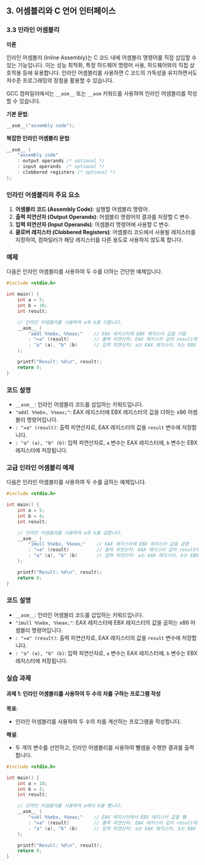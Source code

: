 ## 3. 어셈블리와 C 언어 인터페이스

### 3.3 인라인 어셈블리

**이론**

인라인 어셈블리 (Inline Assembly)는 C 코드 내에 어셈블리 명령어를 직접 삽입할 수 있는 기능입니다. 이는 성능 최적화, 특정 하드웨어 명령어 사용, 하드웨어와의 직접 상호작용 등에 유용합니다. 인라인 어셈블리를 사용하면 C 코드의 가독성을 유지하면서도 저수준 프로그래밍의 장점을 활용할 수 있습니다.

GCC 컴파일러에서는 `__asm__` 또는 `__asm` 키워드를 사용하여 인라인 어셈블리를 작성할 수 있습니다.

**기본 문법**:
```c
__asm__("assembly code");
```

**복잡한 인라인 어셈블리 문법**:
```c
__asm__ (
    "assembly code" 
    : output operands /* optional */
    : input operands  /* optional */
    : clobbered registers /* optional */
);
```

### 인라인 어셈블리의 주요 요소

1. **어셈블리 코드 (Assembly Code)**: 실행할 어셈블리 명령어.
2. **출력 피연산자 (Output Operands)**: 어셈블리 명령어의 결과를 저장할 C 변수.
3. **입력 피연산자 (Input Operands)**: 어셈블리 명령어에 사용할 C 변수.
4. **클로버 레지스터 (Clobbered Registers)**: 어셈블리 코드에서 사용될 레지스터를 지정하여, 컴파일러가 해당 레지스터를 다른 용도로 사용하지 않도록 합니다.

### 예제

다음은 인라인 어셈블리를 사용하여 두 수를 더하는 간단한 예제입니다.

```c
#include <stdio.h>

int main() {
    int a = 5;
    int b = 10;
    int result;

    // 인라인 어셈블리를 사용하여 a와 b를 더합니다.
    __asm__ (
        "addl %%ebx, %%eax;"    // EAX 레지스터에 EBX 레지스터 값을 더함
        : "=a" (result)         // 출력 피연산자: EAX 레지스터 값이 result에 저장됨
        : "a" (a), "b" (b)      // 입력 피연산자: a는 EAX 레지스터, b는 EBX 레지스터에 저장됨
    );

    printf("Result: %d\n", result);
    return 0;
}
```

### 코드 설명

- `__asm__`: 인라인 어셈블리 코드를 삽입하는 키워드입니다.
- `"addl %%ebx, %%eax;"`: EAX 레지스터에 EBX 레지스터의 값을 더하는 x86 어셈블리 명령어입니다.
- `: "=a" (result)`: 출력 피연산자로, EAX 레지스터의 값을 `result` 변수에 저장합니다.
- `: "a" (a), "b" (b)`: 입력 피연산자로, `a` 변수는 EAX 레지스터에, `b` 변수는 EBX 레지스터에 저장됩니다.

### 고급 인라인 어셈블리 예제

다음은 인라인 어셈블리를 사용하여 두 수를 곱하는 예제입니다.

```c
#include <stdio.h>

int main() {
    int a = 5;
    int b = 4;
    int result;

    // 인라인 어셈블리를 사용하여 a와 b를 곱합니다.
    __asm__ (
        "imull %%ebx, %%eax;"    // EAX 레지스터에 EBX 레지스터 값을 곱함
        : "=a" (result)          // 출력 피연산자: EAX 레지스터 값이 result에 저장됨
        : "a" (a), "b" (b)       // 입력 피연산자: a는 EAX 레지스터, b는 EBX 레지스터에 저장됨
    );

    printf("Result: %d\n", result);
    return 0;
}
```

### 코드 설명

- `__asm__`: 인라인 어셈블리 코드를 삽입하는 키워드입니다.
- `"imull %%ebx, %%eax;"`: EAX 레지스터에 EBX 레지스터의 값을 곱하는 x86 어셈블리 명령어입니다.
- `: "=a" (result)`: 출력 피연산자로, EAX 레지스터의 값을 `result` 변수에 저장합니다.
- `: "a" (a), "b" (b)`: 입력 피연산자로, `a` 변수는 EAX 레지스터에, `b` 변수는 EBX 레지스터에 저장됩니다.

### 실습 과제

#### 과제 1: 인라인 어셈블리를 사용하여 두 수의 차를 구하는 프로그램 작성

**목표**:
- 인라인 어셈블리를 사용하여 두 수의 차를 계산하는 프로그램을 작성합니다.

**해설**:
- 두 개의 변수를 선언하고, 인라인 어셈블리를 사용하여 뺄셈을 수행한 결과를 출력합니다.

```c
#include <stdio.h>

int main() {
    int a = 10;
    int b = 3;
    int result;

    // 인라인 어셈블리를 사용하여 a에서 b를 뺍니다.
    __asm__ (
        "subl %%ebx, %%eax;"    // EAX 레지스터에서 EBX 레지스터 값을 뺌
        : "=a" (result)         // 출력 피연산자: EAX 레지스터 값이 result에 저장됨
        : "a" (a), "b" (b)      // 입력 피연산자: a는 EAX 레지스터, b는 EBX 레지스터에 저장됨
    );

    printf("Result: %d\n", result);
    return 0;
}
```
